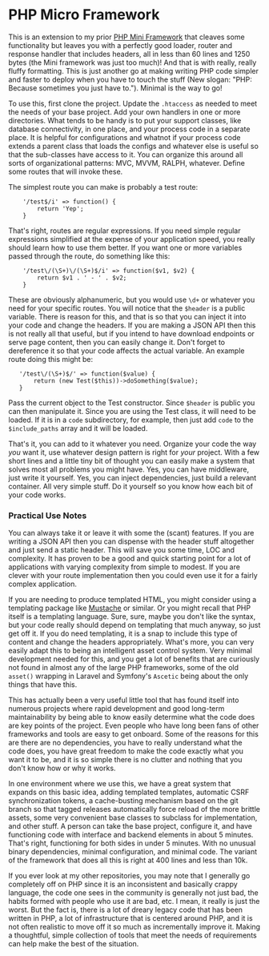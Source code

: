 # PHP Micro Framework

This is an extension to my prior [PHP Mini Framework](https://github.com/ColinShaw/php-mini-framework) 
that cleaves some functionality but leaves you with a perfectly good loader, router and response 
handler that includes headers, all in less than 60 lines and 1250 bytes (the Mini framework was just 
too much)!  And that is with really, really fluffy formatting.  This is just another go at making 
writing PHP code simpler and faster to deploy when you have to touch the stuff (New slogan: "PHP: Because 
sometimes you just have to.").  Minimal is the way to go!

To use this, first clone the project.  Update the `.htaccess` as needed to meet the needs
of your base project.  Add your own handlers in one or more directories.  What tends to be handy is to put
your support classes, like database connectivity, in one place, and your process code in 
a separate place.  It is helpful for configurations and whatnot if your process code
extends a parent class that loads the configs and whatever else is useful so that the 
sub-classes have access to it.  You can organize this around all sorts of organizational
patterns: MVC, MVVM, RALPH, whatever.  Define some routes that will invoke these.  

The simplest route you can make is probably a test route:

```
    '/test$/i' => function() {
        return 'Yep';
    }
```

That's right, routes are regular expressions.  If you need simple regular expressions simplified 
at the expense of your application speed, you really should learn how to use them better.  If you 
want one or more variables passed through the route, do something like this:

````
    '/test\/(\S+)\/(\S+)$/i' => function($v1, $v2) {
        return $v1 . ' - ' . $v2;
    }

````

These are obviously alphanumeric, but you would use `\d+` or whatever you need for your 
specific routes.  You will notice that the `$header` is a public variable.  There is reason for this, and that is
so that you can inject it into your code and change the headers.  If you are making a JSON API 
then this is not really all that useful, but if you intend to have download endpoints or serve
page content, then you can easily change it.  Don't forget to dereference it so that your code
affects the actual variable.  An example route doing this might be:

```
   '/test\/(\S+)$/' => function($value) {
       return (new Test($this))->doSomething($value);
   }

```

Pass the current object to the Test constructor.  Since `$header` is public you can then
manipulate it.  Since you are using the Test class, it will need to be loaded.  If it is in a `code`
subdirectory, for example, then just add `code` to the `$include_paths` array and it will be loaded.

That's it, you can add to it whatever you need.  Organize your code the way _you_ want it, use whatever
design pattern is right for _your_ project.  With a few short lines and a little tiny bit of thought
you can easily make a system that solves most all problems you might have.  Yes, you can have middleware, 
just write it yourself.  Yes, you can inject dependencies, just build a relevant container.  All very 
simple stuff.  Do it yourself so you know how each bit of your code works.



### Practical Use Notes

You can always take it or leave it with some the (scant) features.  If you are writing a JSON API then
you can dispense with the header stuff altogether and just send a static header.  This will save you some
time, LOC and complexity.  It has proven to be a good and quick starting point for a lot of applications
with varying complexity from simple to modest.  If you are clever with your route implementation then
you could even use it for a fairly complex application.  

If you are needing to produce templated HTML, you might consider using a templating package like 
[Mustache](https://mustache.github.io/) or similar.  Or you might recall that PHP itself is a templating
language.  Sure, sure, maybe you don't like the syntax, but your code really should depend on templating
that much anyway, so just get off it.  If you do need templating, it is a snap to include this type of 
content and change the headers appropriately.  What's more, you can very easily adapt this to being an
intelligent asset control system.  Very minimal development needed for this, and you get a lot of benefits
that are curiously not found in almost any of the large PHP frameworks, some of the old `asset()` wrapping
in Laravel and Symfony's `Ascetic` being about the only things that have this.

This has actually been a very useful little tool that has found itself into numerous projects where 
rapid development and good long-term maintainability by being able to know easily determine what the
code does are key points of the project.  Even people who have long been fans of other frameworks and 
tools are easy to get onboard.  Some of the reasons for this are there are no dependencies, you have
to really understand what the code does, you have great freedom to make the code exactly what you want
it to be, and it is so simple there is no clutter and nothing that you don't know how or why it works.  

In one environment where we use this, we have a great system that expands on this basic idea, adding 
templated templates, automatic CSRF synchronization tokens, a cache-busting mechanism based on 
the git branch so that tagged releases automatically force reload of the more brittle assets, some
very convenient base classes to subclass for implementation, and other stuff.  A person can take the
base project, configure it, and have functioning code with interface and backend elements in about 5 
minutes.  That's right, functioning for both sides in under 5 minutes.  With no unusual binary 
dependencies, minimal configuration, and minimal code.  The variant of the framework that does all 
this is right at 400 lines and less than 10k.  

If you ever look at my other repositories, you may note that I generally go completely off on PHP 
since it is an inconsistent and basically crappy language, the code one sees in the community 
is generally not just bad, the habits formed with people who use it are bad, etc.  I mean, it really 
is just the worst.  But the fact is, there is a lot of dreary legacy code that has been written in
PHP, a lot of infrastructure that is centered around PHP, and it is not often realistic to move off 
it so much as incrementally improve it.  Making a thoughtful, simple collection of tools that meet 
the needs of requirements can help make the best of the situation.
